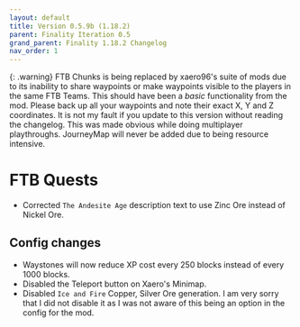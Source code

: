 ```yaml
---
layout: default
title: Version 0.5.9b (1.18.2)
parent: Finality Iteration 0.5
grand_parent: Finality 1.18.2 Changelog
nav_order: 1
---
```

{: .warning}
FTB Chunks is being replaced by xaero96's suite of mods due to its inability to share waypoints or make waypoints visible to the players in the same FTB Teams. This should have been a *basic* functionality from the mod. Please back up all your waypoints and note their exact X, Y and Z coordinates. It is not my fault if you update to this version without reading the changelog. This was made obvious while doing multiplayer playthroughs. JourneyMap will never be added due to being resource intensive.

# FTB Quests
* Corrected `The Andesite Age` description text to use Zinc Ore instead of Nickel Ore.

## Config changes
* Waystones will now reduce XP cost every 250 blocks instead of every 1000 blocks.
* Disabled the Teleport button on Xaero's Minimap.
* Disabled `Ice and Fire` Copper, Silver Ore generation. I am very sorry that I did not disable it as I was not aware of this being an option in the config for the mod.